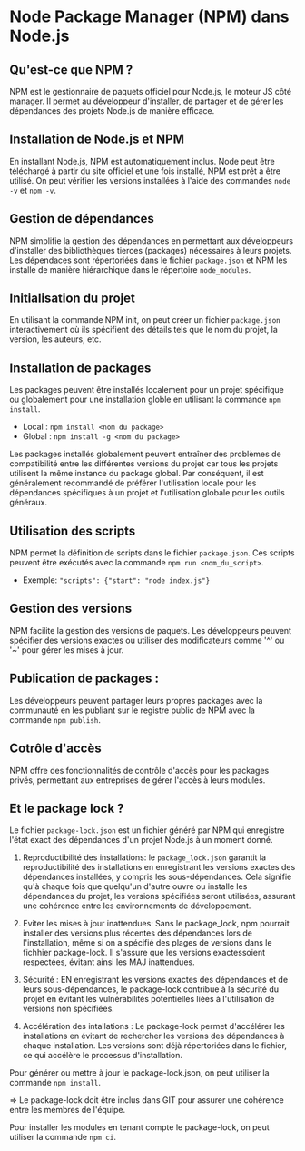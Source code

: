 # Node Package Manager (NPM) dans Node.js

## Qu'est-ce que NPM ?

NPM est le gestionnaire de paquets officiel pour Node.js, le moteur JS côté manager. Il permet au développeur d'installer, de partager et de gérer les dépendances des projets Node.js de manière efficace.

## Installation de Node.js et NPM

En installant Node.js, NPM est automatiquement inclus. Node peut être téléchargé à partir du site officiel et une fois installé, NPM est prêt à être utilisé.
On peut vérifier les versions installées à l'aide des commandes `node -v` et `npm -v`.

## Gestion de dépendances

NPM simplifie la gestion des dépendances en permettant aux développeurs d'installer des bibliothèques tierces (packages) nécessaires à leurs projets.
Les dépendaces sont répertoriées dans le fichier `package.json` et NPM les installe de manière hiérarchique dans le répertoire `node_modules`.

## Initialisation du projet

En utilisant la commande NPM init, on peut créer un fichier `package.json` interactivement où ils spécifient des détails tels que le nom du projet, la version, les auteurs, etc.

## Installation de packages

Les packages peuvent être installés localement pour un projet spécifique ou globalement pour une installation globle en utilisant la commande `npm install`.

- Local : `npm install <nom du package>`
- Global : `npm install -g <nom du package>`

Les packages installés globalement peuvent entraîner des problèmes de compatibilité entre les différentes versions du projet car tous les projets utilisent la même instance du package global. Par conséquent, il est généralement recommandé de préférer l'utilisation locale pour les dépendances spécifiques à un projet et l'utilisation globale pour les outils généraux.

## Utilisation des scripts

NPM permet la définition de scripts dans le fichier `package.json`. Ces scripts peuvent être exécutés avec la commande `npm run <nom_du_script>`.
- Exemple: `"scripts": {"start": "node index.js"}`

## Gestion des versions 

NPM facilite la gestion des versions de paquets. Les développeurs peuvent spécifier des versions exactes ou utiliser des modificateurs comme '^' ou '~' pour gérer les mises à jour.

## Publication de packages :

Les développeurs peuvent partager leurs propres packages avec la communauté en les publiant sur le registre public de NPM avec la commande `npm publish`.

## Cotrôle d'accès

NPM offre des fonctionnalités de contrôle d'accès pour les packages privés, permettant aux entreprises de gérer l'accès à leurs modules.

## Et le package lock ?

Le fichier `package-lock.json` est un fichier généré par NPM qui enregistre l'état exact des dépendances d'un projet Node.js à un moment donné. 

1. Reproductibilité des installations: le `package_lock.json` garantit la reproductibilité des installations en enregistrant les versions exactes des dépendances installées, y compris les sous-dépendances. Cela signifie qu'à chaque fois que quelqu'un d'autre ouvre ou installe les dépendances du projet, les versions spécifiées seront utilisées, assurant une cohérence entre les environnements de développement. 

2. Eviter les mises à jour inattendues: Sans le package_lock, npm pourrait installer des versions plus récentes des dépendances lors de l'installation, même si on a spécifié des plages de versions dans le fichhier package-lock. Il s'assure que les versions exactessoient respectées, évitant ainsi les MAJ inattendues.

3. Sécurité : EN enregistrant les versions exactes des dépendances et de leurs sous-dépendances, le package-lock contribue à la sécurité du projet en évitant les vulnérabilités potentielles liées à l'utilisation de versions non spécifiées.

4. Accélération des intallations : Le package-lock permet d'accélérer les installations en évitant de rechercher les versions des dépendances à chaque installation. Les versions sont déjà répertoriées dans le fichier, ce qui accélère le processus d'installation. 

Pour générer ou mettre à jour le package-lock.json, on peut utiliser la commande `npm install`.

=> Le package-lock doit être inclus dans GIT pour assurer une cohérence entre les membres de l'équipe.

Pour installer les modules en tenant compte le package-lock, on peut utiliser la commande `npm ci`.